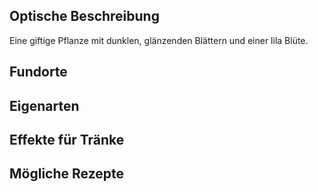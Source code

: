 ## Optische Beschreibung
Eine giftige Pflanze mit dunklen, glänzenden Blättern und einer lila Blüte.
## Fundorte

## Eigenarten

## Effekte für Tränke

## Mögliche Rezepte
